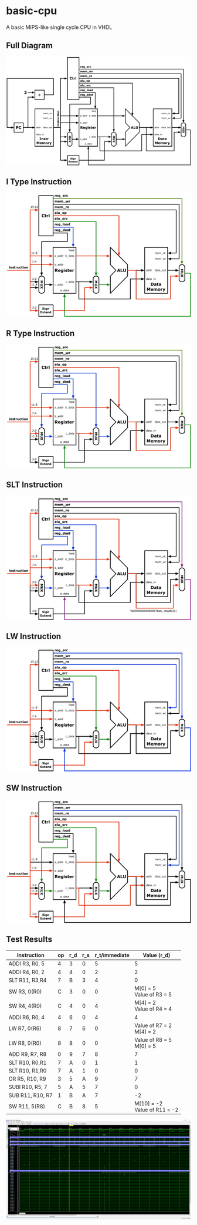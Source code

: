 # basic-cpu
A basic MIPS-like single cycle CPU in VHDL

## Full Diagram

<img src="./images/program_counter.jpg" style="background-color:white;" />

## I Type Instruction

<img src="./images/i_type.jpg" style="background-color:white;" />

## R Type Instruction

<img src="./images/r_type.jpg" style="background-color:white;" />

## SLT Instruction

<img src="./images/slt.jpg" style="background-color:white;" />

## LW Instruction

<img src="./images/lw.jpg" style="background-color:white;" />

## SW Instruction

<img src="./images/sw.jpg" style="background-color:white;" />

## Test Results
| Instruction      | op | r_d | r_s | r_t/immediate | Value (r_d)                        |
| ---------------- | -- | --- | --- | ------------- | ---------------------------------- |
| ADDI R3, R0, 5   | 4  | 3   | 0   | 5             | 5                                  |
| ADDI R4, R0, 2   | 4  | 4   | 0   | 2             | 2                                  |
| SLT R11, R3,R4   | 7  | B   | 3   | 4             | 0                                  |
| SW R3, 0(R0)     | C  | 3   | 0   | 0             | M[0] = 5 </br> Value of R3 = 5     |
| SW R4, 4(R0)     | C  | 4   | 0   | 4             | M[4] = 2 </br> Value of R4 = 4     |
| ADDI R6, R0, 4   | 4  | 6   | 0   | 4             | 4                                  |
| LW R7, 0(R6)     | 8  | 7   | 6   | 0             | Value of R7 = 2 </br> M[4] = 2     |
| LW R8, 0(R0)     | 8  | 8   | 0   | 0             | Value of R8 = 5 </br> M[0] = 5     |
| ADD R9, R7, R8   | 0  | 9   | 7   | 8             | 7                                  |
| SLT R10, R0,R1   | 7  | A   | 0   | 1             | 1                                  |
| SLT R10, R1,R0   | 7  | A   | 1   | 0             | 0                                  |
| OR R5, R10, R9   | 3  | 5   | A   | 9             | 7                                  |
| SUBI R10, R5, 7  | 5  | A   | 5   | 7             | 0                                  |
| SUB R11, R10, R7 | 1  | B   | A   | 7             | \-2                                |
| SW R11, 5(R8)    | C  | B   | 8   | 5             | M[10] = -2 </br> Value of R11 = -2 |

![waveforms](./images/waveform_results.png)
